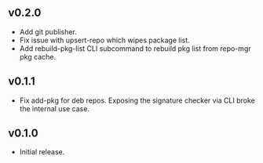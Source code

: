 ## v0.2.0

 * Add git publisher.
 * Fix issue with upsert-repo which wipes package list.
 * Add rebuild-pkg-list CLI subcommand to rebuild pkg list from repo-mgr pkg cache.

## v0.1.1

 * Fix add-pkg for deb repos. Exposing the signature checker via CLI broke the internal use case.

## v0.1.0

 * Initial release.
